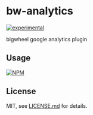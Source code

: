 # bw-analytics

[![experimental](http://badges.github.io/stability-badges/dist/experimental.svg)](http://github.com/badges/stability-badges)

bigwheel google analytics plugin

## Usage

[![NPM](https://nodei.co/npm/bw-analytics.png)](https://www.npmjs.com/package/bw-analytics)

## License

MIT, see [LICENSE.md](http://github.com/njam3/bw-analytics/blob/master/LICENSE.md) for details.
